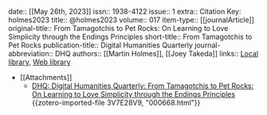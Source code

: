 date:: [[May 26th, 2023]]
issn:: 1938-4122
issue:: 1
extra:: Citation Key: holmes2023
title:: @holmes2023
volume:: 017
item-type:: [[journalArticle]]
original-title:: From Tamagotchis to Pet Rocks: On Learning to Love Simplicity through the Endings Principles
short-title:: From Tamagotchis to Pet Rocks
publication-title:: Digital Humanities Quarterly
journal-abbreviation:: DHQ
authors:: [[Martin Holmes]], [[Joey Takeda]]
links:: [Local library](zotero://select/groups/2386895/items/4KUJ2747), [Web library](https://www.zotero.org/groups/2386895/items/4KUJ2747)

- [[Attachments]]
	- [DHQ: Digital Humanities Quarterly: From Tamagotchis to Pet Rocks: On Learning to Love Simplicity through the Endings Principles](http://digitalhumanities.org/dhq/vol/17/1/000668/000668.html) {{zotero-imported-file 3V7E28V9, "000668.html"}}